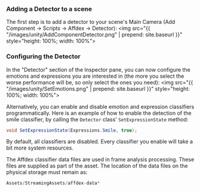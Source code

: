 ### Adding a Detector to a scene
The first step is to add a detector to your scene's Main Camera (Add Component -> Scripts -> Affdex -> Detector):
<img src="{{ "/images/unity/AddComponentDetector.png" | prepend: site.baseurl }}" style="height: 100%; width: 100%">

### Configuring the Detector

In the "Detector" section of the Inspector pane, you can now configure the emotions and expressions you are interested in (the more you select the worse performance will be, so only select the ones you need):
<img src="{{ "/images/unity/SetEmotions.png" | prepend: site.baseurl }}" style="height: 100%; width: 100%">

Alternatively, you can enable and disable emotion and expression classifiers programmatically. Here is an example of how to enable the detection of the smile classifier, by calling the <code>Detector</code> class' <code>SetExpressionState</code> method:  

```csharp
void SetExpressionState(Expressions.Smile, true);
```

By default, all classifiers are disabled.  Every classifier you enable will take a bit more system resources.  

The Affdex classifier data files are used in frame analysis processing. These files are supplied as part of the asset. The location of the data files on the physical storage must remain as:  

```csharp
Assets/StreamingAssets/affdex-data*
```

